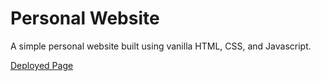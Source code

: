 # Personal Website

A simple personal website built using vanilla HTML, CSS, and Javascript.

[Deployed Page](https://yilikaloufoua.github.io/personal-website/)

